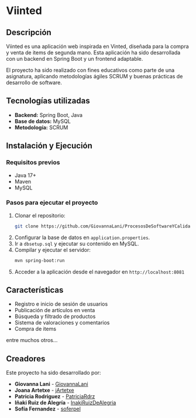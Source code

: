 # Viinted

## Descripción
Viinted es una aplicación web inspirada en Vinted, diseñada para la compra y venta de items de segunda mano. Esta aplicación ha sido desarrollada con un backend en Spring Boot y un frontend adaptable.

El proyecto ha sido realizado con fines educativos como parte de una asignatura, aplicando metodologías ágiles SCRUM y buenas prácticas de desarrollo de software.

## Tecnologías utilizadas
- **Backend:** Spring Boot, Java
- **Base de datos:** MySQL
- **Metodología:** SCRUM

## Instalación y Ejecución
### Requisitos previos
- Java 17+
- Maven
- MySQL

### Pasos para ejecutar el proyecto
1. Clonar el repositorio:
   ```sh
   git clone https://github.com/GiovannaLani/ProcesosDeSoftwareYCalidad.git
   ```
2. Configurar la base de datos en `application.properties`.
3. Ir a `dbsetup.sql` y ejecutar su contenido en MySQL.
4. Compilar y ejecutar el servidor:
   ```sh
   mvn spring-boot:run
   ```
5. Acceder a la aplicación desde el navegador en `http://localhost:8081`

## Características
- Registro e inicio de sesión de usuarios
- Publicación de artículos en venta
- Búsqueda y filtrado de productos
- Sistema de valoraciones y comentarios
- Compra de items

 entre muchos otros...
  
## Creadores
Este proyecto ha sido desarrollado por:
- **Giovanna Lani** - [GiovannaLani](https://github.com/GiovannaLani)
- **Joana Artetxe** - [jArtetxe](https://github.com/jArtetxe)
- **Patricia Rodriguez** - [PatriciaRdrz](https://github.com/PatriciaRdrz)
- **Iñaki Ruiz de Alegría** - [InakiRuizDeAlegria](https://github.com/InakiRuizDeAlegria)
- **Sofía Fernandez** - [soferpel](https://github.com/soferpel)


